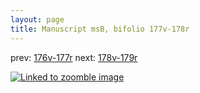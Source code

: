 ```yaml
---
layout: page
title: Manuscript msB, bifolio 177v-178r
---
```


prev: [176v-177r](../176v-177r/) next: [178v-179r](../178v-179r/)



[![Linked to zoomble image](http://www.homermultitext.org/iipsrv?IIIF=/project/homer/pyramidal/deepzoom/hmt/vbbifolio/v1/vb_177v_178r.tif/full/2000,/0/default.jpg)](http://www.homermultitext.org/ict2/?urn=urn:cite2:hmt:vbbifolio.v1:vb_177v_178r)

